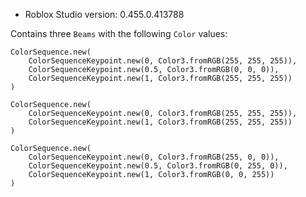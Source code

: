* Roblox Studio version: 0.455.0.413788

Contains three `Beams` with the following `Color` values:

```
ColorSequence.new(
	ColorSequenceKeypoint.new(0, Color3.fromRGB(255, 255, 255)),
	ColorSequenceKeypoint.new(0.5, Color3.fromRGB(0, 0, 0)),
	ColorSequenceKeypoint.new(1, Color3.fromRGB(255, 255, 255))
)
```

```
ColorSequence.new(
	ColorSequenceKeypoint.new(0, Color3.fromRGB(255, 255, 255)),
	ColorSequenceKeypoint.new(1, Color3.fromRGB(255, 255, 255))
)
```

```
ColorSequence.new(
	ColorSequenceKeypoint.new(0, Color3.fromRGB(255, 0, 0)),
	ColorSequenceKeypoint.new(0.5, Color3.fromRGB(0, 255, 0)),
	ColorSequenceKeypoint.new(1, Color3.fromRGB(0, 0, 255))
)
```
